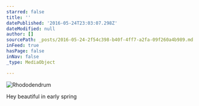 ```yaml
---
starred: false
title: ''
datePublished: '2016-05-24T23:03:07.298Z'
dateModified: null
author: []
sourcePath: _posts/2016-05-24-2f54c398-b40f-4ff7-a2fa-09f260a4b989.md
inFeed: true
hasPage: false
inNav: false
_type: MediaObject

---
```

![Rhododendrum](https://the-grid-user-content.s3-us-west-2.amazonaws.com/7a21edad-ffd2-4310-8f7f-250d6db3c54f.jpg)

Hey beautiful in early spring